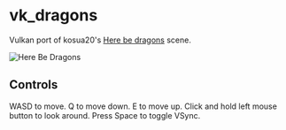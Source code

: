 # vk_dragons

Vulkan port of kosua20's [Here be dragons](https://github.com/kosua20/herebedragons) scene.

![Here Be Dragons](http://i.imgur.com/iaXpAiF.png)

## Controls
WASD to move. Q to move down. E to move up. Click and hold left mouse button to look around. Press Space to toggle VSync.
